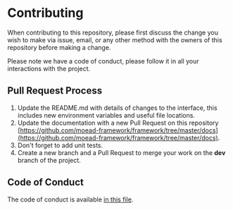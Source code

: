 # Contributing

When contributing to this repository, please first discuss the change you wish to make via issue,
email, or any other method with the owners of this repository before making a change. 

Please note we have a code of conduct, please follow it in all your interactions with the project.

## Pull Request Process

1. Update the README.md with details of changes to the interface, this includes new environment 
   variables and useful file locations.
2. Update the documentation with a new Pull Request on this repository [https://github.com/moead-framework/framework/tree/master/docs](https://github.com/moead-framework/framework/tree/master/docs).
3. Don't forget to add unit tests.
4. Create a new branch and a Pull Request to merge your work on the **dev** branch of the project.

## Code of Conduct

The code of conduct is available [in this file](https://github.com/moead-framework/framework/blob/master/CODE_OF_CONDUCT.md).
